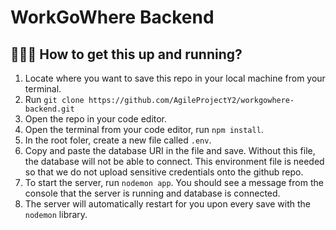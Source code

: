 # WorkGoWhere Backend

## 🏃🏻‍♀️ How to get this up and running?

1. Locate where you want to save this repo in your local machine from your terminal.
2. Run `git clone https://github.com/AgileProjectY2/workgowhere-backend.git`
3. Open the repo in your code editor.
4. Open the terminal from your code editor, run `npm install`.
5. In the root foler, create a new file called `.env`.
6. Copy and paste the database URI in the file and save. Without this file, the database will not be able to connect. This environment file is needed so that we do not upload sensitive credentials onto the github repo.
7. To start the server, run `nodemon app`. You should see a message from the console that the server is running and database is connected.
8. The server will automatically restart for you upon every save with the `nodemon` library.
